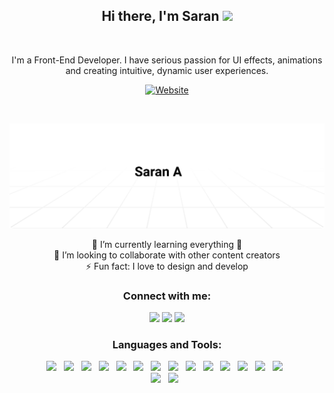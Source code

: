 <h2 align='center'>
  Hi there, I'm Saran  <img src="https://media.giphy.com/media/hvRJCLFzcasrR4ia7z/giphy.gif" width="25px">
</h2>

<br />

<p align='center'>
  I'm a Front-End Developer. 
  I have serious passion for UI effects, animations and creating intuitive, dynamic user experiences.
</p>

<div align='center'>

  [![Website](https://img.shields.io/badge/SARAN--A.DEV-UP-brightgreen)](http://saran-a.me/)

</div>

<br />

[<img alt="portfolio image" src="https://github.com/a-saran/a-saran/raw/master/assets/header.svg" />][header]


<div align='center'>
  🌱 I’m currently learning everything 🤣 <br />
  👯 I’m looking to collaborate with other content creators <br />
  ⚡ Fun fact: I love to design and develop <br />
</div>


<h3 align='center'>Connect with me:</h3>

<p align="center">
  <a href="http://saran-a.me/"><img src="https://img.shields.io/badge/Website%20-%23323330.svg?&style=for-the-badge&logo=vsco&logoColor=white" height=25></a>
  <a href="https://www.linkedin.com/in/saran-a/"><img src="https://img.shields.io/badge/linkedin-%230077B5.svg?&style=for-the-badge&logo=linkedin&logoColor=white" height=25></a> 
  <a href="https://www.instagram.com/_sharan_shaan/"><img src="https://img.shields.io/badge/instagram-%23E4405F.svg?&style=for-the-badge&logo=instagram&logoColor=white" height=25></a>
</p>


<h3 align='center'>Languages and Tools:</h3>

<p align="center">
  <img src="https://img.shields.io/badge/javascript%20-%23323330.svg?&style=for-the-badge&logo=javascript&logoColor=%23F7DF1E"/> &nbsp;
  <img src="https://img.shields.io/badge/react%20-%2320232a.svg?&style=for-the-badge&logo=react&logoColor=%2361DAFB"/> &nbsp;
  <img src="https://img.shields.io/badge/Redux%20-%23764ABC.svg?&style=for-the-badge&logo=Redux&logoColor=white"/> &nbsp;
  <img src="https://img.shields.io/badge/Gatsby.js%20-%23663399.svg?&style=for-the-badge&logo=Gatsby&logoColor=white"/> &nbsp;
  <img src="https://img.shields.io/badge/Saas%20-%23cc6699.svg?&style=for-the-badge&logo=Sass&logoColor=white"/> &nbsp;
  <img src="https://img.shields.io/badge/node.js%20-%2343853D.svg?&style=for-the-badge&logo=node.js&logoColor=white"/> &nbsp;
  <img src="https://img.shields.io/badge/express.js%20-%23404d59.svg?&style=for-the-badge&logo=express&logoColor=white"/> &nbsp;
  <img src="https://img.shields.io/badge/typescript%20-%233178c6.svg?&style=for-the-badge&logo=typescript&logoColor=white"/> &nbsp;
  <img src ="https://img.shields.io/badge/MongoDB-%234ea94b.svg?&style=for-the-badge&logo=mongodb&logoColor=white"/> &nbsp;
  <img src="https://img.shields.io/badge/firebase%20-%23039BE5.svg?&style=for-the-badge&logo=firebase"/> &nbsp;
  <img src="https://img.shields.io/badge/git%20-%23F05033.svg?&style=for-the-badge&logo=git&logoColor=white"/> &nbsp;
  <img src="https://img.shields.io/badge/github%20-%23121011.svg?&style=for-the-badge&logo=github&logoColor=white"/> &nbsp;
  <img src="https://img.shields.io/badge/CircleCI%20-%23343434.svg?&style=for-the-badge&logo=CircleCI&logoColor=white"/> &nbsp;
  <img src="https://img.shields.io/badge/github%20actions%20-%232671E5.svg?&style=for-the-badge&logo=github%20actions&logoColor=white"/> &nbsp;
  <br />
  <img src="https://img.shields.io/badge/Figma%20-%23F24E1E.svg?&style=for-the-badge&logo=Figma&logoColor=white"/> &nbsp;
  <img src="https://img.shields.io/badge/Photoshop%20-%234285f4.svg?&style=for-the-badge&logo=adobe%20photoshop&logoColor=white"/> &nbsp;
</p>



[header]: http://saran-a.dev/
[website]: http://saran-a.dev/
[instagram]: https://www.instagram.com/_sharan_shaan/
[linkedin]: https://www.linkedin.com/in/saran-a/
